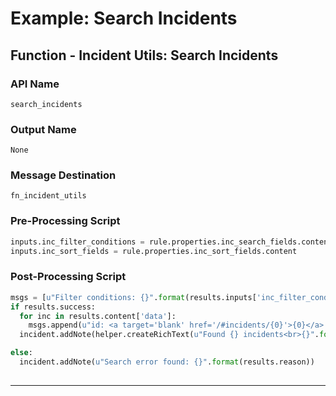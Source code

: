 <!--
    DO NOT MANUALLY EDIT THIS FILE
    THIS FILE IS AUTOMATICALLY GENERATED WITH resilient-sdk codegen
    Generated with resilient-sdk v50.1.262
-->

# Example: Search Incidents

## Function - Incident Utils: Search Incidents

### API Name
`search_incidents`

### Output Name
`None`

### Message Destination
`fn_incident_utils`

### Pre-Processing Script
```python
inputs.inc_filter_conditions = rule.properties.inc_search_fields.content
inputs.inc_sort_fields = rule.properties.inc_sort_fields.content
```

### Post-Processing Script
```python
msgs = [u"Filter conditions: {}".format(results.inputs['inc_filter_conditions'])]
if results.success:
  for inc in results.content['data']:
    msgs.append(u"id: <a target='blank' href='/#incidents/{0}'>{0}</a> Name: {1}".format(inc['id'], inc['name']))
  incident.addNote(helper.createRichText(u"Found {} incidents<br>{}".format(results.content['recordsTotal'], '<br>'.join(msgs))))

else:
  incident.addNote(u"Search error found: {}".format(results.reason))
  
```

---


